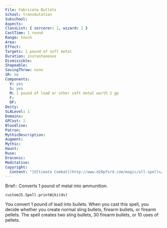 ```yaml
---
File: Fabricate Bullets
School: transmutation
Subschool: 
Aspects: 
ClassList: { sorcerer: 1, wizard: 1 }
CastTime: 1 round
Range: touch
Area: 
Effect: 
Targets: 1 pound of soft metal
Duration: instantaneous
Dismissible: 
Shapeable: 
SavingThrow: none
SR: no
Components:
  V: yes
  S: yes
  M: 1 pound of lead or other soft metal worth 2 gp
  F: 
  DF: 
Deity: 
SLALevel: 1
Domains: 
GPCost: 2
Bloodline: 
Patron: 
MythicDescription: 
Augment: 
Mythic: 
Haunt: 
Ruse: 
Draconic: 
Meditative: 
Copyright:
  Content: "[Ultimate Combat](http://www.d20pfsrd.com/magic/all-spells/f/fabricate-bullets)"
---
```

Brief:: Converts 1 pound of metal into ammunition.

```dataviewjs
customJS.Spell.printWiki(dv)
```

You convert 1 pound of lead into bullets. When you cast this spell, you decide whether you create normal sling bullets, firearm bullets, or firearm pellets. The spell creates two sling bullets, 30 firearm bullets, or 10 uses of pellets.

